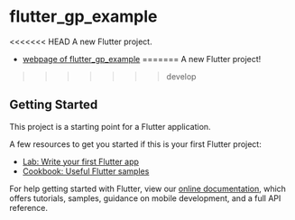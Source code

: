 # flutter_gp_example

<<<<<<< HEAD
A new Flutter project.
- [webpage of flutter_gp_example](https://grusic91.github.io/flutter_gp_example/)
=======
A new Flutter project!
>>>>>>> develop

## Getting Started

This project is a starting point for a Flutter application.

A few resources to get you started if this is your first Flutter project:

- [Lab: Write your first Flutter app](https://flutter.dev/docs/get-started/codelab)
- [Cookbook: Useful Flutter samples](https://flutter.dev/docs/cookbook)

For help getting started with Flutter, view our
[online documentation](https://flutter.dev/docs), which offers tutorials,
samples, guidance on mobile development, and a full API reference.
